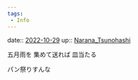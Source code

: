 ```yaml
---
tags:
 - Info
---
```


date:: [2022-10-29](Daily_Note/2022-10-29.md)
up:: [Narana_Tsunohashi](Bar/Novel/Nacaria/Narana_Tsunohashi.md)

五月雨を
集めて送れば
皿当たる

パン祭りすんな